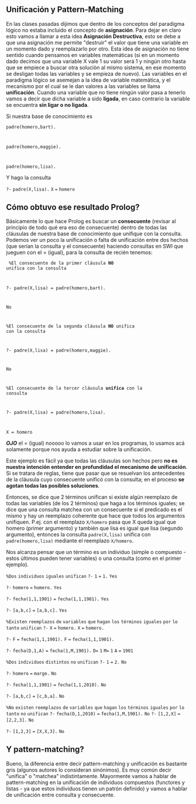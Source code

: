 Unificación y Pattern-Matching
------------------------------

En las clases pasadas dijimos que dentro de los conceptos del paradigma lógico no estaba incluido el concepto de **asignación**. Para dejar en claro esto vamos a llamar a esta idea **Asignación Destructiva**, esto se debe a que una asignación me permite "destruir" el valor que tiene una variable en un momento dado y reemplazarlo por otro. Esta idea de asignación no tiene sentido cuando pensamos en variables matemáticas (si en un momento dado decimos que una variable X vale 1 su valor será 1 y ningún otro hasta que se empiece a buscar otra soluciòn al mismo sistema, en ese momento se desligan todas las variables y se empieza de nuevo). Las variables en el paradigma lógico se asemejan a la idea de variable matemática, y el mecanismo por el cual se le dan valores a las variables se llama **unificación**. Cuando una variable que no tiene ningún valor pasa a tenerlo vamos a decir que dicha variable a sido **ligada**, en caso contrario la variable se encuentra **sin ligar o no ligada**.

Si nuestra base de conocimiento es

<code>padre(homero,bart).

padre(homero,maggie).

padre(homero,lisa).</code>

Y hago la consulta

`?-` `padre(X,lisa).` `X` `=` `homero`

Cómo obtuvo ese resultado Prolog?
---------------------------------

Básicamente lo que hace Prolog es buscar un **consecuente** (revisar al principio de todo qué era eso de consecuente) dentro de todas las cláusulas de nuestra base de conocimiento que unifique con la consulta. Podemos ver un poco la unificación o falta de unificación entre dos hechos (que serían la consulta y el consecuente) haciendo consultas en SWI que jueguen con el = (igual), para la consulta de recién tenemos:

<code> %El consecuente de la primer cláusula **NO** unifica con la consulta

?- padre(X,lisa) = padre(homero,bart).

No

%El consecuente de la segunda cláusula **NO** unifica con la consulta

?- padre(X,lisa) = padre(homero,maggie).

No

%El consecuente de la tercer cláusula **unifica** con la consulta

?- padre(X,lisa) = padre(homero,lisa).

X = homero </code>

***OJO*** el = (igual) nooooo lo vamos a usar en los programas, lo usamos acá solamente porque nos ayuda a estudiar sobre la unificación.

Este ejemplo es fácil ya que todas las cláusulas son hechos pero **no es nuestra intención entender en profundidad el mecanismo de unificación**. Si se tratara de reglas, tiene que pasar que se resuelvan los antecedentes de la cláusula cuyo consecuente unificó con la consulta; en el proceso **se agotan todas las posibles soluciones**.

Entonces, se dice que 2 términos unifican si existe algún reemplazo de todas las variables (de los 2 términos) que haga a los términos iguales; se dice que una consulta matchea con un consecuente si el predicado es el mismo y hay un reemplazo coherente que hace que todos los argumentos unifiquen. P.ej. con el reemplazo `X/homero` pasa que X queda igual que homero (primer argumento) y también que lisa es igual que lisa (segundo argumento), entonces la consulta `padre(X,lisa)` unifica con `padre(homero,lisa)` mediante el reemplazo `X/homero`.

Nos alcanza pensar que un término es un individuo (simple o compuesto - estos últimos pueden tener variables) o una consulta (como en el primer ejemplo).

`%Dos` `individuos` `iguales` `unifican` `?-` `1` `=` `1.`
`Yes`

`?-` `homero` `=` `homero.`
`Yes`

`?-` `fecha(1,1,1901)` `=` `fecha(1,1,1901).`
`Yes`

`?-` `[a,b,c]` `=` `[a,b,c].`
`Yes`

`%Existen` `reemplazos` `de` `variables` `que` `hagan` `los` `términos` `iguales` `por` `lo` `tanto` `unifican` `?-` `X` `=` `homero.`
`X` `=` `homero.`

`?-` `F` `=` `fecha(1,1,1901).`
`F` `=` `fecha(1,1,1901).`

`?-` `fecha(D,1,A)` `=` `fecha(1,M,1901).`
`D=` `1`
`M=` `1`
`A` `=` `1901`

`%Dos` `individuos` `distintos` `no` `unifican` `?-` `1` `=` `2.`
`No`

`?-` `homero` `=` `marge.`
`No`

`?-` `fecha(1,1,1901)` `=` `fecha(1,1,2010).`
`No`

`?-` `[a,b,c]` `=` `[c,b,a].`
`No`

`%No` `existen` `reemplazos` `de` `variables` `que` `hagan` `los` `términos` `iguales` `por` `lo` `tanto` `no` `unifican` `?-` `fecha(D,1,2010)` `=` `fecha(1,M,1901).` `No` `?-` `[1,2,X]` `=` `[2,2,3].`
`No`

`?-` `[1,2,3]` `=` `[X,X,3].`
`No`

Y pattern-matching?
-------------------

Bueno, la diferencia entre decir pattern-matching y unificación es bastante gris (algunos autores lo consideran sinónimos). Es muy común decir "unifica" o "matchea" indistintamente. Mayormente vamos a hablar de pattern-matching en la unificación de individuos compuestos (functores y listas - ya que estos individuos tienen un patrón definido) y vamos a hablar de unificación entre consulta y consecuente.
